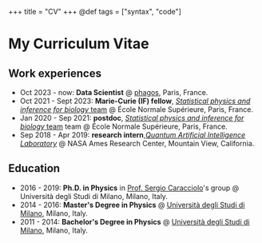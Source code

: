 +++
title = "CV"
+++
@def tags = ["syntax", "code"]

# My Curriculum Vitae

## Work experiences
* Oct 2023 - now: **Data Scientist** @ [phagos](https://phagos.org/), Paris, France.
* Oct 2021 - Sept 2023: **Marie-Curie (IF) fellow**, [_Statistical physics and inference for biology_ team](https://www.lpens.ens.psl.eu/research/phystat/physique-statistique-inference-biologie/?lang=en) @ École Normale Supérieure, Paris, France.
* Jan 2020 - Sep 2021: **postdoc**, [_Statistical physics and inference for biology_ team](https://www.lpens.ens.psl.eu/research/phystat/physique-statistique-inference-biologie/?lang=en) team @ École Normale Supérieure, Paris, France.
* Sep 2018 - Apr 2019: **research intern**,[_Quantum Artificial Intelligence Laboratory_](https://www.nasa.gov/content/nasa-quantum-artificial-intelligence-laboratory-quail) @ NASA Ames Research Center, Mountain View, California.

## Education
* 2016 - 2019: **Ph.D. in Physics** in [Prof. Sergio Caracciolo](http://pcteserver.mi.infn.it/~caraccio/)'s group @ Università degli Studi di Milano, Milano, Italy.
* 2014 - 2016: **Master's Degree in Physics** @ [Università degli Studi di Milano](https://www.unimi.it/en), Milano, Italy.
* 2011 - 2014: **Bachelor's Degree in Physics** @ [Università degli Studi di Milano](https://www.unimi.it/en), Milano, Italy.
